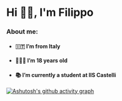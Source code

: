 <h1>Hi 👋🏻, I'm Filippo</h1>
<h3>About me:</h3>
<ul>
  <li><h4>🇮🇹 I’m from Italy</h4></li>
   <li><h4>👨🏻‍💻 I’m 18 years old</h4></li>
   <li><h4>📚 I’m currently a student at IIS Castelli</h4></li>
</ul>


[![Ashutosh's github activity graph](https://activity-graph.herokuapp.com/graph?username=baldifilippo&bg_color=212121&color=eaeaea&line=d5d5d5&point=929292&area=true&hide_border=true)](https://github.com/ashutosh00710/github-readme-activity-graph)
